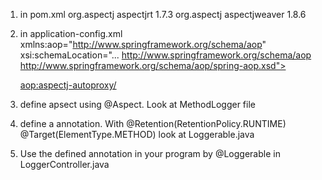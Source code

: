 1. in pom.xml
		<!-- Aspect -->
		<dependency>
			<groupId>org.aspectj</groupId>
			<artifactId>aspectjrt</artifactId>
			<version>1.7.3</version>
		</dependency>
		<dependency>
			<groupId>org.aspectj</groupId>
			<artifactId>aspectjweaver</artifactId>
			<version>1.8.6</version>
		</dependency>
2. in application-config.xml
   xmlns:aop="http://www.springframework.org/schema/aop"
   xsi:schemaLocation="...
                           http://www.springframework.org/schema/aop 
                           http://www.springframework.org/schema/aop/spring-aop.xsd">
  	
  	<aop:aspectj-autoproxy/>
		<bean id="myAspect" class="com.logger.MethodLogger">
	  </bean>
3. define apsect using @Aspect. Look at MethodLogger file 
4. define a annotation. With
      @Retention(RetentionPolicy.RUNTIME)
      @Target(ElementType.METHOD)
  look at Loggerable.java
5. Use the defined annotation in your program by @Loggerable in LoggerController.java 



